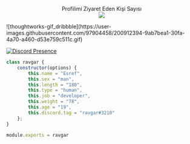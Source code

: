  
 
 <p align="center"> 
 Profilimi Ziyaret Eden Kişi Sayısı<br>
  <img src="https://profile-counter.glitch.me/ravgar/count.svg" />
</p>
![thoughtworks-gif_dribbble](https://user-images.githubusercontent.com/97904458/200912394-9ab7bea1-30fa-4a70-a460-d53e759c511c.gif)


[![Discord Presence](https://lanyard-profile-readme.vercel.app/api/898881308468592671?hideDiscrim=true)](https://discord.com/users/898881308468592671)
 

```js
class ravgar {
    constructor(options) {
        this.name = "Esref",
        this.sex = "man",
        this.length = "180",
        this.type = "human",
        this.job = "developer",
        this.weight = "78",
        this.age = "19",
        this.discord.tag = "ravgar#3210"
    };
}

module.exports = ravgar
```
